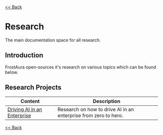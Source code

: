 [<< Back](../README.md)

# Research
The main documentation space for all research.

## Introduction
FrostAura open-sources it's research on various topics which can be found below.

## Research Projects
| Content | Description
| -- | -- |
| [Driving AI in an Enterprise](./research.drive_ai_in_an_enterprice.md) | Research on how to drive AI in an enterprise from zero to hero.

[<< Back](../README.md)